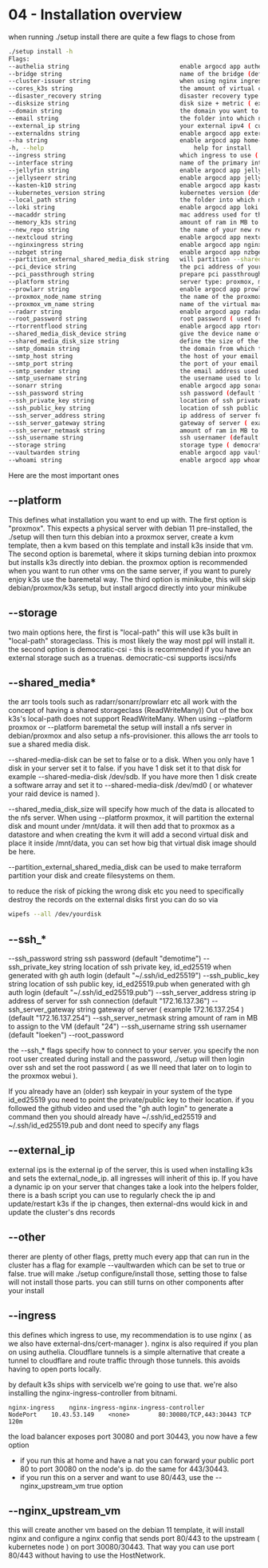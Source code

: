 # 04 - Installation overview

when running ./setup install there are quite a few flags to chose from

```bash
./setup install -h
Flags:
--authelia string                               enable argocd app authelia (default "false")
--bridge string                                 name of the bridge (default "vmbr0")
--cluster-issuer string                         when using nginx ingress, select cluster issuer ( staging / prod ) (default "staging")
--cores_k3s string                              the amount of virtual cores to pass to the k3s vm (default "10")
--disaster_recovery string                      disaster recovery type (default "k10")
--disksize string                               disk size + metric ( example: 100G ) (default "100G")
--domain string                                 the domain you want to use
--email string                                  the folder into which new_repo will be cloned into
--external_ip string                            your external ipv4 ( curl -4 ifconfig.co ) (default "1.2.3.4")
--externaldns string                            enable argocd app external-dns (default "false")
--ha string                                     enable argocd app home-assistant (default "false")
-h, --help                                          help for install
--ingress string                                which ingress to use ( nginx/cloudflaretunnel ) (default "cloudflaretunnel")
--interface string                              name of the primary interface (default "enp3s0")
--jellyfin string                               enable argocd app jellyfin (default "false")
--jellyseerr string                             enable argocd app jellyseerr (default "false")
--kasten-k10 string                             enable argocd app kasten-k10 (default "false")
--kubernetes_version string                     kubernetes version (default "v1.26.4+k3s1")
--local_path string                             the folder into which new_repo will be cloned into
--loki string                                   enable argocd app loki (default "false")
--macaddr string                                mac address used for the k3s vm (default "6E:1F:26:B6:DF:20")
--memory_k3s string                             amount of ram in MB to assign to the VM  (default "28672")
--new_repo string                               the name of your new repo
--nextcloud string                              enable argocd app nextcloud (default "false")
--nginxingress string                           enable argocd app nginx-ingress (default "false")
--nzbget string                                 enable argocd app nzbget (default "false")
--partition_external_shared_media_disk string   will partition --shared-media-disk-device (default "false")
--pci_device string                             the pci address of your gpu ( lspci |grep VGA ) (default "0000:02:00.0")
--pci_passthrough string                        prepare pci passthrough (default "intel")
--platform string                               server type: proxmox, minikube, baremetal (default "proxmox")
--prowlarr string                               enable argocd app prowlarr (default "false")
--proxmox_node_name string                      the name of the proxmox node ( hostname ) (default "beelink-sei12")
--proxmox_vm_name string                        name of the virtual machine in proxmox (default "k3s-beelink-01")
--radarr string                                 enable argocd app radarr (default "false")
--root_password string                          root password ( used for login to proxmox ) (default "topsecure")
--rtorrentflood string                          enable argocd app rtorrent-flood (default "false")
--shared_media_disk_device string               give the device name of your external shared media disk (default "sda")
--shared_media_disk_size string                 define the size of the shared media disk (default "100Gi")
--smtp_domain string                            the domain from which the email is sent from (default "example.com")
--smtp_host string                              the host of your email server (default "mail.example.com")
--smtp_port string                              the port of your email server (default "587")
--smtp_sender string                            the email address used to send emails (default "homelab@example.com")
--smtp_username string                          the username used to login to your email (default "homelab@example.com")
--sonarr string                                 enable argocd app sonarr (default "false")
--ssh_password string                           ssh password (default "demotime")
--ssh_private_key string                        location of ssh private key, id_ed25519 when generated with gh auth login (default "~/.ssh/id_ed25519")
--ssh_public_key string                         location of ssh public key, id_ed25519.pub when generated with gh auth login (default "~/.ssh/id_ed25519.pub")
--ssh_server_address string                     ip address of server for ssh connection (default "172.16.137.36")
--ssh_server_gateway string                     gateway of server ( example 172.16.137.254 ) (default "172.16.137.254")
--ssh_server_netmask string                     amount of ram in MB to assign to the VM  (default "24")
--ssh_username string                           ssh usernamer (default "loeken")
--storage string                                storage type ( democratic-csi, local-path, ceph ) (default "local-path")
--vaultwarden string                            enable argocd app vaultwarden (default "false")
--whoami string                                 enable argocd app whoami (default "true")
```


Here are the most important ones

## --platform

This defines what installation you want to end up with. The first option is "proxmox". This expects a physical server with debian 11 pre-installed, the ./setup will then turn this debian into a proxmox server, create a kvm template, then a kvm based on this template and install k3s inside that vm. The second option is baremetal, where it skips turning debian into proxmox but installs k3s directly into debian. the proxmox option is recommended when you want to run other vms on the same server, if you want to purely enjoy k3s use the baremetal way. The third option is minikube, this will skip debian/proxmox/k3s setup, but install argocd directly into your minikube

## --storage
two main options here, the first is "local-path" this will use k3s built in "local-path" storageclass. This is most likely the way most ppl will install it. the second option is democratic-csi - this is recommended if you have an external storage such as a truenas. democratic-csi supports iscsi/nfs

## --shared_media*

the arr tools tools such as radarr/sonarr/prowlarr etc all work with the concept of having a shared storageclass (ReadWriteMany)) Out of the box k3s's local-path does not support ReadWriteMany. When using --platform proxmox or --platform baremetal the setup will install a nfs server in debian/proxmox and also setup a nfs-provisioner. this allows the arr tools to sue a shared media disk.

--shared-media-disk can be set to false or to a disk. When you only have 1 disk in your server set it to false. if you have 1 disk set it to that disk for example --shared-media-disk /dev/sdb. If you have more then 1 disk create a software array and set it to --shared-media-disk /dev/md0 ( or whatever your raid device is named ).

--shared_media_disk_size will specify how much of the data is allocated to the nfs server. When using --platform proxmox, it will partition the external disk and mount under /mnt/data. it will then add that to proxmox as a datastore and when creating the kvm it will add a second virtual disk and place it inside /mnt/data, you can set how big that virtual disk image should be here.

--partition_external_shared_media_disk can be used to make terraform partition your disk and create filesystems on them.

to reduce the risk of picking the wrong disk etc you need to specifically destroy the records on the external disks first you can do so via
```bash
wipefs --all /dev/yourdisk
```

## --ssh_*

--ssh_password string                           ssh password (default "demotime")
--ssh_private_key string                        location of ssh private key, id_ed25519 when generated with gh auth login (default "~/.ssh/id_ed25519")
--ssh_public_key string                         location of ssh public key, id_ed25519.pub when generated with gh auth login (default "~/.ssh/id_ed25519.pub")
--ssh_server_address string                     ip address of server for ssh connection (default "172.16.137.36")
--ssh_server_gateway string                     gateway of server ( example 172.16.137.254 ) (default "172.16.137.254")
--ssh_server_netmask string                     amount of ram in MB to assign to the VM  (default "24")
--ssh_username string                           ssh usernamer (default "loeken")
--root_password

the --ssh_* flags specify how to connect to your server. you specify the non root user created during install and the password, ./setup will then login over ssh and set the root password ( as we lll need that later on to login to the proxmox webui ).

If you already have an (older) ssh keypair in your system of the type id_ed25519 you need to point the private/public key to their location. if you followed the github video and used the "gh auth login" to generate a command then you should already have ~/.ssh/id_ed25519 and ~/.ssh/id_ed25519.pub and dont need to specify any flags

## --external_ip 

external ips is the external ip of the server, this is used when installing k3s and sets the external_node_ip. all ingresses will inherit of this ip. If you have a dynamic ip on your server that changes take a look into the helpers folder, there is a bash script you can use to regularly check the ip and update/restart k3s if the ip changes, then external-dns would kick in and update the cluster's dns records

## --other
therer are plenty of other flags, pretty much every app that can run in the cluster has a flag for example --vaultwarden which can be set to true or false. true will make ./setup configure/install those, setting those to false will not install those parts. you can still turns on other components after your install

## --ingress
this defines which ingress to use, my recommendation is to use nginx ( as we also have external-dns/cert-manager ). nginx is also required if you plan on using authelia.
Cloudflare tunnels is a simple alternative that create a tunnel to cloudflare and route traffic through those tunnels. this avoids having to open ports locally.

by default k3s ships with servicelb we're going to use that. we're also installing the nginx-ingress-controller from bitnami.
```
nginx-ingress    nginx-ingress-nginx-ingress-controller                   NodePort    10.43.53.149    <none>        80:30080/TCP,443:30443 TCP            120m
```

the load balancer exposes port 30080 and port 30443, you now have a few option
- if you run this at home and have a nat you can forward your public port 80 to port 30080 on the node's ip. do the same for 443/30443.
- if you run this on a server and want to use 80/443, use the --nginx_upstream_vm true option

## --nginx_upstream_vm
this will create another vm based on the debian 11 template, it will install nginx and configure a nginx config that sends port 80/443 to the upstream ( kubernetes node ) on port 30080/30443. That way you can use port 80/443 without having to use the HostNetwork.